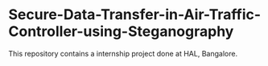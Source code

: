 # Secure-Data-Transfer-in-Air-Traffic-Controller-using-Steganography
This repository contains a internship project done at HAL, Bangalore.
